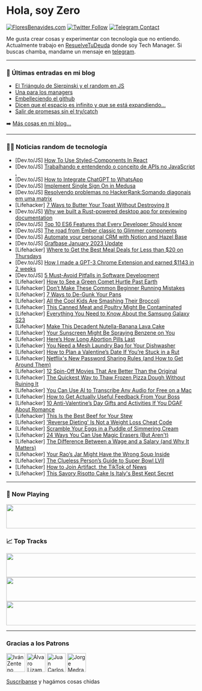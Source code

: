 # Hola, soy Zero

[![FloresBenavides.com](https://img.shields.io/website?down_message=oops&label=MiBlog&style=for-the-badge&up_message=online&url=https%3A%2F%2Ffloresbenavides.com)](https://floresbenavides.com) [![Twitter Follow](https://img.shields.io/twitter/follow/ZeroDragon?color=%231DA1F2&label=Follow&logo=twitter&logoColor=ffffff&style=for-the-badge)](https://twitter.com/zerodragon) [![Telegram Contact](https://img.shields.io/badge/escr%C3%ADbeme-ZeroDragon-%2326A5E4?style=for-the-badge&logo=telegram)](https://t.me/zerodragon)

Me gusta crear cosas y experimentar con tecnología que no entiendo.
Actualmente trabajo en [ResuelveTuDeuda](http://github.com/resuelve) donde soy Tech Manager.
Si buscas chamba, mandame un mensaje en [telegram](https://t.me/zerodragon).

---

### 📕 Últimas entradas en mi blog
<!-- BLOG-POST-LIST:START -->
- [El Triángulo de Sierpinski y el random en JS](https://floresbenavides.com/el-triangulo-de-sierpinski-y-el-random-en-js/)
- [Una para los managers](https://floresbenavides.com/una-para-los-managers/)
- [Embelleciendo el github](https://floresbenavides.com/embelleciendo-el-github/)
- [Dicen que el espacio es infinito y que se está expandiendo…](https://floresbenavides.com/dicen-que-el-espacio-es-infinito-y-que-se-esta-expandiendo/)
- [Salir de promesas sin el try/catch](https://floresbenavides.com/salir-de-promesas-sin-el-try-catch/)
<!-- BLOG-POST-LIST:END -->

➡️ [Más cosas en mi blog...](https://floresbenavides.com)

---

### 👨‍💻 Noticias random de tecnología
<!-- TECH-POSTS:START -->
- [Dev.to/JS] [How To Use Styled-Components In React](https://dev.to/willochs316/how-to-use-styled-components-in-react-47ld)
- [Dev.to/JS] [Trabalhando e entendendo o conceito de APIs no JavaScript .](https://dev.to/altencirsilvajr/trabalhando-e-entendendo-o-conceito-de-apis-no-javascript--3ba2)
- [Dev.to/JS] [How to Integrate ChatGPT to WhatsApp](https://dev.to/scofieldidehen/how-to-integrate-chatgpt-to-whatsapp-3ijb)
- [Dev.to/JS] [Implement Single Sign On in Medusa](https://dev.to/carpad88/implement-single-sign-on-in-medusa-3284)
- [Dev.to/JS] [Resolvendo problemas no HackerRank:Somando diagonais em uma matrix](https://dev.to/altencirsilvajr/resolvendo-problemas-no-hackerranksomando-diagonais-em-uma-matrix-5c0o)
- [Lifehacker] [7 Ways to Butter Your Toast Without Destroying It](https://lifehacker.com/7-ways-to-butter-your-toast-without-destroying-it-1850061944)
- [Dev.to/JS] [Why we built a Rust-powered desktop app for previewing documentation](https://dev.to/doctave/why-we-built-a-rust-powered-desktop-app-for-previewing-documentation-29nd)
- [Dev.to/JS] [Top 10 ES6 Features that Every Developer Should know](https://dev.to/said7388/top-10-es6-features-that-every-developer-should-know-2f8g)
- [Dev.to/JS] [The road from Ember classic to Glimmer components](https://dev.to/otainsight/the-road-from-ember-classic-to-glimmer-components-4hlc)
- [Dev.to/JS] [Automate your personal CRM with Notion and Hazel Base](https://dev.to/gillarohith/automate-your-personal-crm-with-notion-and-hazel-base-2j5)
- [Dev.to/JS] [Grafbase January 2023 Update](https://dev.to/grafbase/grafbase-january-2023-update-58g4)
- [Lifehacker] [Where to Get the Best Meal Deals for Less than $20 on Thursdays](https://lifehacker.com/where-to-get-the-best-meal-deals-for-less-than-20-on-t-1850037620)
- [Dev.to/JS] [How I made a GPT-3 Chrome Extension and earned $1143 in 2 weeks](https://dev.to/serjobas/how-i-made-a-gpt-3-chrome-extension-and-earned-1143-in-2-weeks-2eg)
- [Dev.to/JS] [5 Must-Avoid Pitfalls in Software Development](https://dev.to/dashsaurabh/5-must-avoid-pitfalls-in-software-development-9hg)
- [Lifehacker] [How to See a Green Comet Hurtle Past Earth](https://lifehacker.com/how-to-see-a-green-comet-hurtle-past-earth-1850061836)
- [Lifehacker] [Don’t Make These Common Beginner Running Mistakes](https://lifehacker.com/don-t-make-these-common-beginner-running-mistakes-1850061544)
- [Lifehacker] [7 Ways to De-Gunk Your Pans](https://lifehacker.com/7-ways-to-de-gunk-your-pans-1850061415)
- [Lifehacker] [All the Cool Kids Are Smashing Their Broccoli](https://lifehacker.com/all-the-cool-kids-are-smashing-their-broccoli-1850061271)
- [Lifehacker] [This Canned Meat and Poultry Might Be Contaminated](https://lifehacker.com/this-canned-meat-and-poultry-might-be-contaminated-1850061080)
- [Lifehacker] [Everything You Need to Know About the Samsung Galaxy S23](https://lifehacker.com/everything-you-need-to-know-about-the-samsung-galaxy-s2-1850059842)
- [Lifehacker] [Make This Decadent Nutella-Banana Lava Cake](https://lifehacker.com/make-this-decadent-nutella-banana-lava-cake-1850059390)
- [Lifehacker] [Your Sunscreen Might Be Spraying Benzene on You](https://lifehacker.com/your-sunscreen-might-be-spraying-benzene-on-you-1850059422)
- [Lifehacker] [Here’s How Long Abortion Pills Last](https://lifehacker.com/here-s-how-long-abortion-pills-last-1850059869)
- [Lifehacker] [You Need a Mesh Laundry Bag for Your Dishwasher](https://lifehacker.com/you-need-a-mesh-laundry-bag-for-your-dishwasher-1850058838)
- [Lifehacker] [How to Plan a Valentine’s Date If You’re Stuck in a Rut](https://lifehacker.com/how-to-plan-a-valentine-s-date-if-you-re-stuck-in-a-rut-1850054118)
- [Lifehacker] [Netflix&#39;s New Password Sharing Rules &lpar;and How to Get Around Them&rpar;](https://lifehacker.com/netflixs-new-password-sharing-rules-and-how-to-get-aro-1850058887)
- [Lifehacker] [12 Spin-Off Movies That Are Better Than the Original](https://lifehacker.com/12-spin-off-movies-that-are-better-than-the-original-1850053321)
- [Lifehacker] [The Quickest Way to Thaw Frozen Pizza Dough Without Ruining It](https://lifehacker.com/the-quickest-way-to-thaw-frozen-pizza-dough-without-rui-1850056087)
- [Lifehacker] [You Can Use AI to Transcribe Any Audio for Free on a Mac](https://lifehacker.com/you-can-use-ai-to-transcribe-any-audio-for-free-on-a-ma-1850057778)
- [Lifehacker] [How to Get Actually Useful Feedback From Your Boss](https://lifehacker.com/how-to-get-actually-useful-feedback-from-your-boss-1850058022)
- [Lifehacker] [10 Anti-Valentine’s Day Gifts and Activities If You DGAF About Romance](https://lifehacker.com/10-anti-valentine-s-day-gifts-and-activities-if-you-dga-1850057786)
- [Lifehacker] [This Is the Best Beef for Your Stew](https://lifehacker.com/this-is-the-best-beef-for-your-stew-1850055871)
- [Lifehacker] [&#39;Reverse Dieting&#39; Is Not a Weight Loss Cheat Code](https://lifehacker.com/reverse-dieting-is-not-a-weight-loss-cheat-code-1850056077)
- [Lifehacker] [Scramble Your Eggs in a Puddle of Simmering Cream](https://lifehacker.com/scramble-your-eggs-in-a-puddle-of-simmering-cream-1850055008)
- [Lifehacker] [24 Ways You Can Use Magic Erasers &lpar;But Aren&#39;t&rpar;](https://lifehacker.com/24-ways-you-can-use-magic-erasers-but-arent-1850055768)
- [Lifehacker] [The Difference Between a Wage and a Salary &lpar;and Why It Matters&rpar;](https://lifehacker.com/the-difference-between-a-wage-and-a-salary-and-why-it-1850054939)
- [Lifehacker] [Your Rao’s Jar Might Have the Wrong Soup Inside](https://lifehacker.com/your-rao-s-jar-might-have-the-wrong-soup-inside-1850054672)
- [Lifehacker] [The Clueless Person’s Guide to Super Bowl LVII](https://lifehacker.com/the-clueless-person-s-guide-to-super-bowl-lvii-1850054677)
- [Lifehacker] [How to Join Artifact, the TikTok of News](https://lifehacker.com/how-to-join-artifact-the-tiktok-of-news-1850054394)
- [Lifehacker] [This Savory Risotto Cake Is Italy&#39;s Best Kept Secret](https://lifehacker.com/this-savory-risotto-cake-is-italys-best-kept-secret-1850054094)<!-- TECH-POSTS:END -->

---

### 🎵 Now Playing
<a href="https://spotify-now-playing-dun.vercel.app/now-playing?open"><img src="https://spotify-now-playing-dun.vercel.app/now-playing" width="540" height="64"></a>

### 📈 Top Tracks
<a href="https://spotify-now-playing-dun.vercel.app/top-tracks?i=1&open"><img src="https://spotify-now-playing-dun.vercel.app/top-tracks?i=1" width="540" height="64"></a>
<a href="https://spotify-now-playing-dun.vercel.app/top-tracks?i=2&open"><img src="https://spotify-now-playing-dun.vercel.app/top-tracks?i=2" width="540" height="64"></a>
<a href="https://spotify-now-playing-dun.vercel.app/top-tracks?i=3&open"><img src="https://spotify-now-playing-dun.vercel.app/top-tracks?i=3" width="540" height="64"></a>

---

### Gracias a los Patrons
[<img src="https://avatars.githubusercontent.com/u/243380?v=4" alt="Iván Zenteno" width="50px">](https://github.com/k001) [<img src="https://avatars.githubusercontent.com/u/19955639?v=4" alt="Álvaro Lizama" width="50px">](https://github.com/alvarolizama) [<img src="https://avatars.githubusercontent.com/u/2718753?v=4" alt="Juan Carlos Ruiz" width="50px">](https://github.com/JuanCrg90) [<img src="https://avatars.githubusercontent.com/u/37025?v=4" alt="Jorge Medrano" width="50px">](https://github.com/h1pp1e) 

[Suscríbanse](https://www.patreon.com/zerodragon) y hagámos cosas chidas
